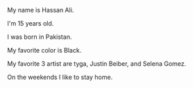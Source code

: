 My name is Hassan Ali.

I'm 15 years old.

I was born in Pakistan.

My favorite color is Black.

My favorite 3 artist are tyga, Justin Beiber, and Selena Gomez.

On the weekends I like to stay home.


